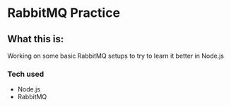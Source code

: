 # RabbitMQ Practice

## What this is: 
Working on some basic RabbitMQ setups to try to learn it better in Node.js

### Tech used
- Node.js
- RabbitMQ